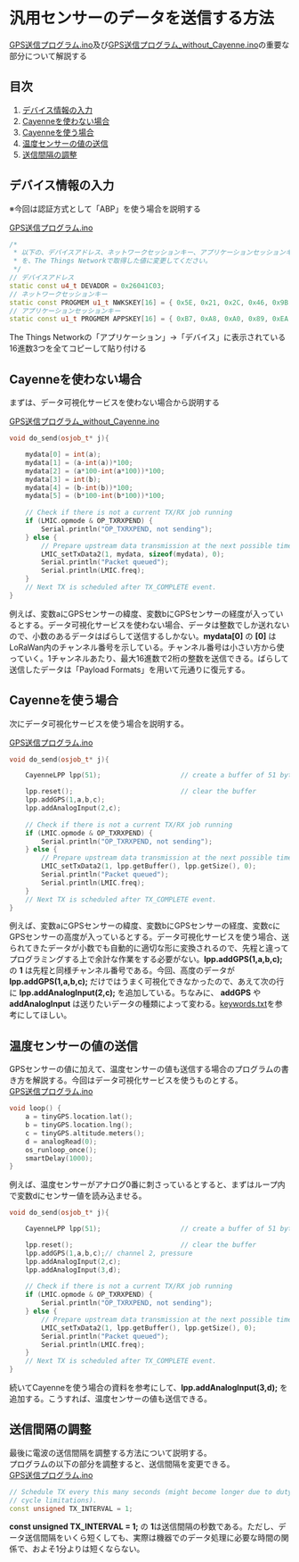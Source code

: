 # 汎用センサーのデータを送信する方法

[GPS送信プログラム.ino](/GPS送信プログラム.ino)及び[GPS送信プログラム_without_Cayenne.ino](/GPS送信プログラム_without_Cayenne.ino)の重要な部分について解説する

## 目次
1. [デバイス情報の入力](#anchor1)
2. [Cayenneを使わない場合](#anchor2)
3. [Cayenneを使う場合](#anchor3)
4. [温度センサーの値の送信](#anchor4)
5. [送信間隔の調整](#anchor5)

<a id="anchor1"></a>
## デバイス情報の入力
※今回は認証方式として「ABP」を使う場合を説明する<br>

[GPS送信プログラム.ino](/GPS送信プログラム.ino) <br>
```C++(cpp):GPS送信プログラム.ino
/*
 * 以下の、デバイスアドレス、ネットワークセッションキー、アプリケーションセッションキー
 * を、The Things Networkで取得した値に変更してください。
 */
// デバイスアドレス
static const u4_t DEVADDR = 0x26041C03;
// ネットワークセッションキー
static const PROGMEM u1_t NWKSKEY[16] = { 0x5E, 0x21, 0x2C, 0x46, 0x9B, 0x3B, 0x0B, 0x9F, 0x47, 0x0F, 0x8A, 0x19, 0xE0, 0x75, 0x4A, 0x2D };
// アプリケーションセッションキー
static const u1_t PROGMEM APPSKEY[16] = { 0xB7, 0xA8, 0xA0, 0x89, 0xEA, 0xBE, 0x87, 0x61, 0x06, 0xA5, 0xC8, 0xFF, 0x99, 0xEE, 0xD2, 0x25 };
```
The Things Networkの「アプリケーション」→「デバイス」に表示されている16進数3つを全てコピーして貼り付ける<br>

<a id="anchor2"></a>
## Cayenneを使わない場合
まずは、データ可視化サービスを使わない場合から説明する<br>

[GPS送信プログラム_without_Cayenne.ino](/GPS送信プログラム_without_Cayenne.ino) <br>
```C++(cpp):GPS送信プログラム_without_Cayenne.ino
void do_send(osjob_t* j){

    mydata[0] = int(a);
    mydata[1] = (a-int(a))*100;
    mydata[2] = (a*100-int(a*100))*100;
    mydata[3] = int(b);
    mydata[4] = (b-int(b))*100;
    mydata[5] = (b*100-int(b*100))*100;
    
    // Check if there is not a current TX/RX job running
    if (LMIC.opmode & OP_TXRXPEND) {
        Serial.println("OP_TXRXPEND, not sending");
    } else {
        // Prepare upstream data transmission at the next possible time.
        LMIC_setTxData2(1, mydata, sizeof(mydata), 0);
        Serial.println("Packet queued");
        Serial.println(LMIC.freq);
    }
    // Next TX is scheduled after TX_COMPLETE event.
}
```

例えば、変数aにGPSセンサーの緯度、変数bにGPSセンサーの経度が入っているとする。データ可視化サービスを使わない場合、データは整数でしか送れないので、小数のあるデータはばらして送信するしかない。**mydata[0]** の **[0]** はLoRaWan内のチャンネル番号を示している。チャンネル番号は小さい方から使っていく。1チャンネルあたり、最大16進数で2桁の整数を送信できる。ばらして送信したデータは「Payload Formats」を用いて元通りに復元する。<br>

<a id="anchor3"></a>
## Cayenneを使う場合
次にデータ可視化サービスを使う場合を説明する。<br>

[GPS送信プログラム.ino](/GPS送信プログラム.ino) <br>
```C++(cpp):GPS送信プログラム.ino
void do_send(osjob_t* j){

    CayenneLPP lpp(51);                    // create a buffer of 51 bytes to store the payload

    lpp.reset();                           // clear the buffer
    lpp.addGPS(1,a,b,c);
    lpp.addAnalogInput(2,c);
    
    // Check if there is not a current TX/RX job running
    if (LMIC.opmode & OP_TXRXPEND) {
        Serial.println("OP_TXRXPEND, not sending");
    } else {
        // Prepare upstream data transmission at the next possible time.
        LMIC_setTxData2(1, lpp.getBuffer(), lpp.getSize(), 0);
        Serial.println("Packet queued");
        Serial.println(LMIC.freq);
    }
    // Next TX is scheduled after TX_COMPLETE event.
}
```
例えば、変数aにGPSセンサーの緯度、変数bにGPSセンサーの経度、変数cにGPSセンサーの高度が入っているとする。データ可視化サービスを使う場合、送られてきたデータが小数でも自動的に適切な形に変換されるので、先程と違ってプログラミングする上で余計な作業をする必要がない。**lpp.addGPS(1,a,b,c);** の **1** は先程と同様チャンネル番号である。今回、高度のデータが **lpp.addGPS(1,a,b,c);** だけではうまく可視化できなかったので、あえて次の行に **lpp.addAnalogInput(2,c);** を追加している。ちなみに、 **addGPS** や **addAnalogInput** は送りたいデータの種類によって変わる。[keywords.txt](/keywords.txt)を参考にしてほしい。

<a id="anchor4"></a>
## 温度センサーの値の送信
GPSセンサーの値に加えて、温度センサーの値も送信する場合のプログラムの書き方を解説する。今回はデータ可視化サービスを使うものとする。<br>
[GPS送信プログラム.ino](/GPS送信プログラム.ino) <br>

```C++(cpp):GPS送信プログラム.ino
void loop() {
    a = tinyGPS.location.lat(); 
    b = tinyGPS.location.lng();
    c = tinyGPS.altitude.meters();
    d = analogRead(0);
    os_runloop_once();
    smartDelay(1000);
}
```

例えば、温度センサーがアナログ0番に刺さっているとすると、まずはループ内で変数dにセンサー値を読み込ませる。

```C++(cpp):GPS送信プログラム.ino
void do_send(osjob_t* j){

    CayenneLPP lpp(51);                    // create a buffer of 51 bytes to store the payload

    lpp.reset();                           // clear the buffer
    lpp.addGPS(1,a,b,c);// channel 2, pressure
    lpp.addAnalogInput(2,c);
    lpp.addAnalogInput(3,d);
    
    // Check if there is not a current TX/RX job running
    if (LMIC.opmode & OP_TXRXPEND) {
        Serial.println("OP_TXRXPEND, not sending");
    } else {
        // Prepare upstream data transmission at the next possible time.
        LMIC_setTxData2(1, lpp.getBuffer(), lpp.getSize(), 0);
        Serial.println("Packet queued");
        Serial.println(LMIC.freq);
    }
    // Next TX is scheduled after TX_COMPLETE event.
}
```

続いてCayenneを使う場合の資料を参考にして、**lpp.addAnalogInput(3,d);** を追加する。こうすれば、温度センサーの値も送信できる。

<a id="anchor5"></a>
## 送信間隔の調整
最後に電波の送信間隔を調整する方法について説明する。<br>
プログラムの以下の部分を調整すると、送信間隔を変更できる。<br>
[GPS送信プログラム.ino](/GPS送信プログラム.ino) <br>
```C++(cpp):GPS送信プログラム.ino
// Schedule TX every this many seconds (might become longer due to duty
// cycle limitations).
const unsigned TX_INTERVAL = 1;
```

**const unsigned TX_INTERVAL = 1;** の **1**は送信間隔の秒数である。ただし、データ送信間隔をいくら短くしても、実際は機器でのデータ処理に必要な時間の関係で、およそ1分よりは短くならない。
